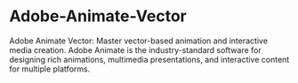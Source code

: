 # Adobe-Animate-Vector
Adobe Animate Vector: Master vector-based animation and interactive media creation. Adobe Animate is the industry-standard software for designing rich animations, multimedia presentations, and interactive content for multiple platforms.

